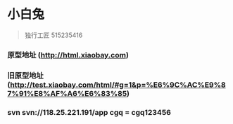 # 小白兔

> 独行工匠 515235416

### 原型地址 (http://html.xiaobay.com)
### 旧原型地址 (http://test.xiaobay.com/html/#g=1&p=%E6%9C%AC%E9%87%91%E8%AF%A6%E6%83%85)
### svn     svn://118.25.221.191/app  cgq = cgq123456


